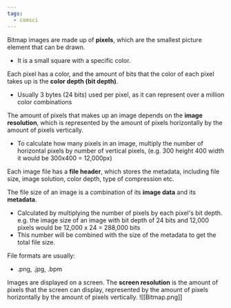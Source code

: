 ```yaml
---
tags:
  - comsci
---
```


Bitmap images are made up of **pixels**, which are the smallest picture element that can be drawn. 
- It is a small square with a specific color. 

Each pixel has a color, and the amount of bits that the color of each pixel takes up is the **color depth (bit depth)**. 
- Usually 3 bytes (24 bits) used per pixel, as it can represent over a million color combinations

The amount of pixels that makes up an image depends on the **image resolution**, which is represented by the amount of pixels horizontally by the amount of pixels vertically. 
- To calculate how many pixels in an image, multiply the number of horizontal pixels by number of vertical pixels, (e.g. 300 height 400 width it would be 300x400 = 12,000px)

Each image file has a **file header**, which stores the metadata, including file size, image solution, color depth, type of compression etc. 

The file size of an image is a combination of its **image data** and its **metadata**. 
- Calculated by multiplying the number of pixels by each pixel's bit depth. e.g. the image size of an image with bit depth of 24 bits and 12,000 pixels would be 12,000 x 24 = 288,000 bits 
- This number will be combined with the size of the metadata to get the total file size.

File formats are usually:
- .png, .jpg, .bpm

Images are displayed on a screen. The **screen resolution** is the amount of pixels that the screen can display, represented by the amount of pixels horizontally by the amount of pixels vertically.
![[Bitmap.png]]